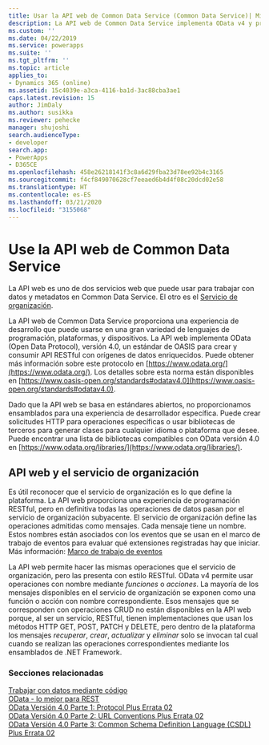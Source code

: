 ```yaml
---
title: Usar la API web de Common Data Service (Common Data Service)| Microsoft Docs
description: La API web de Common Data Service implementa OData v4 y proporciona una experiencia de desarrollo que puede usarse en una gran variedad de lenguajes de programación, plataformas y dispositivos.
ms.custom: ''
ms.date: 04/22/2019
ms.service: powerapps
ms.suite: ''
ms.tgt_pltfrm: ''
ms.topic: article
applies_to:
- Dynamics 365 (online)
ms.assetid: 15c4039e-a3ca-4116-ba1d-3ac88cba3ae1
caps.latest.revision: 15
author: JimDaly
ms.author: susikka
ms.reviewer: pehecke
manager: shujoshi
search.audienceType:
- developer
search.app:
- PowerApps
- D365CE
ms.openlocfilehash: 458e26218141f3c8a6d29fba23d78ee92b4c3165
ms.sourcegitcommit: f4cf849070628cf7eeaed6b4d4f08c20dcd02e58
ms.translationtype: HT
ms.contentlocale: es-ES
ms.lasthandoff: 03/21/2020
ms.locfileid: "3155068"
---
```

# <a name="use-the-common-data-service-web-api"></a>Use la API web de Common Data Service

La API web es uno de dos servicios web que puede usar para trabajar con datos y metadatos en Common Data Service. El otro es el [Servicio de organización](../org-service/overview.md).

La API web de Common Data Service proporciona una experiencia de desarrollo que puede usarse en una gran variedad de lenguajes de programación, plataformas, y dispositivos. La API web implementa OData (Open Data Protocol), versión 4.0, un estándar de OASIS para crear y consumir API RESTful con orígenes de datos enriquecidos. Puede obtener más información sobre este protocolo en [https://www.odata.org/](https://www.odata.org/). Los detalles sobre esta norma están disponibles en [https://www.oasis-open.org/standards#odatav4.0](https://www.oasis-open.org/standards#odatav4.0). 


Dado que la API web se basa en estándares abiertos, no proporcionamos ensamblados para una experiencia de desarrollador específica. Puede crear solicitudes HTTP para operaciones específicas o usar bibliotecas de terceros para generar clases para cualquier idioma o plataforma que desee. Puede encontrar una lista de bibliotecas compatibles con OData versión 4.0 en [https://www.odata.org/libraries/](https://www.odata.org/libraries/).  

## <a name="web-api-and-the-organization-service"></a>API web y el servicio de organización

Es útil reconocer que el servicio de organización es lo que define la plataforma. La API web proporciona una experiencia de programación RESTful, pero en definitiva todas las operaciones de datos pasan por el servicio de organización subyacente. El servicio de organización define las operaciones admitidas como mensajes. Cada mensaje tiene un nombre. Estos nombres están asociados con los eventos que se usan en el marco de trabajo de eventos para evaluar qué extensiones registradas hay que iniciar. Más información: [Marco de trabajo de eventos](../event-framework.md)

La API web permite hacer las mismas operaciones que el servicio de organización, pero las presenta con estilo RESTful. OData v4 permite usar operaciones con nombre mediante *funciones* o *acciones*. La mayoría de los mensajes disponibles en el servicio de organización se exponen como una función o acción con nombre correspondiente. Esos mensajes que se corresponden con operaciones CRUD no están disponibles en la API web porque, al ser un servicio, RESTful, tienen implementaciones que usan los métodos HTTP GET, POST, PATCH y DELETE, pero dentro de la plataforma los mensajes *recuperar*, *crear*, *actualizar* y *eliminar* solo se invocan tal cual cuando se realizan las operaciones correspondientes mediante los ensamblados de .NET Framework.

  
### <a name="related-sections"></a>Secciones relacionadas

[Trabajar con datos mediante código](../work-with-data-cds.md)<br />
[OData - lo mejor para REST](https://www.odata.org/)<br />
[OData Versión 4.0 Parte 1: Protocol Plus Errata 02](https://docs.oasis-open.org/odata/odata/v4.0/odata-v4.0-part1-protocol.html)<br />
[OData Versión 4.0 Parte 2: URL Conventions Plus Errata 02](https://docs.oasis-open.org/odata/odata/v4.0/odata-v4.0-part2-url-conventions.html)<br />
[OData Versión 4.0 Parte 3: Common Schema Definition Language (CSDL) Plus Errata 02](https://docs.oasis-open.org/odata/odata/v4.0/odata-v4.0-part3-csdl.html)
